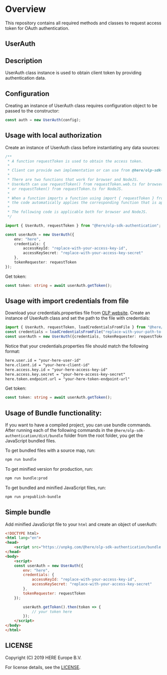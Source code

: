 # Overview

This repository contains all required methods and classes to request access token for OAuth authentication.

## UserAuth

## Description

UserAuth class instance is used to obtain client token by providing authentication data.

## Configuration

Creating an instance of UserAuth class requires configuration object to be passed to the constructor:

```typescript
const auth = new UserAuth(config);
```

## Usage with local authorization

Create an instance of UserAuth class before instantiating any data sources:

```typescript
/**
 * A function requestToken is used to obtain the access token.
 *
 * Client can provide own implementation or can use from @here/olp-sdk-authentication.
 *
 * There are two functions that work for browser and NodeJS.
 * UserAuth can use requestToken() from requestToken.web.ts for browser
 * or requestToken() from requestToken.ts for NodeJS.
 *
 * When a function imports a function using import { requestToken } from "@here/olp-sdk-authentication",
 * the code automatically applies the corresponding function that is applicable to access browser or NodeJS.
 *
 * The following code is applicable both for browser and NodeJS.
 */

import { UserAuth, requestToken } from "@here/olp-sdk-authentication";

const userAuth = new UserAuth({
    env: "here",
    credentials: {
        accessKeyId: "replace-with-your-access-key-id",
        accessKeySecret: "replace-with-your-access-key-secret"
    },
    tokenRequester: requestToken
});
```

Get token:

```typescript
const token: string = await userAuth.getToken();
 ```

## Usage with import credentials from file
Download your credentials.properties file from [OLP website](https://developer.here.com/olp/documentation/access-control/user-guide/topics/get-credentials.html).
Create an instance of UserAuth class and set the path to the file with credentials:

```typescript
import { UserAuth, requestToken, loadCredentialsFromFile } from "@here/olp-sdk-authentication";
const credentials = loadCredentialsFromFile("replace-with-your-path-to-credentials.properties");
const userAuth = new UserAuth({credentials, tokenRequester: requestToken});

```

Notice that your credentials.properties file should match the following format:

```txt
here.user.id = "your-here-user-id"
here.client.id = "your-here-client-id"
here.access.key.id = "your-here-access-key-id"
here.access.key.secret = "your-here-access-key-secret"
here.token.endpoint.url = "your-here-token-endpoint-url"
 ```

Get token:

```typescript
const token: string = await userAuth.getToken();
```

## Usage of Bundle functionality:

If you want to have a compiled project, you can use bundle commands. After running each of the following commands in the `@here/olp-sdk-authentication/dist/bundle` folder from the root folder, you get the JavaScript bundled files.

To get bundled files with a source map, run:

```sh
npm run bundle
```

To get minified version for production, run:

```sh
npm run bundle:prod
```

To get bundled and minified JavaScript files, run:

```sh
npm run prepublish-bundle
```

## Simple bundle

Add minified JavaScript file to your `html` and create an object of userAuth:

```html
<!DOCTYPE html>
<html lang="en">
<head>
    <script src="https://unpkg.com/@here/olp-sdk-authentication/bundle.umd.min.js"></script>
</head>
<body>
    <script>
    const userAuth = new UserAuth({
        env: "here",
        credentials: {
            accessKeyId: "replace-with-your-access-key-id",
            accessKeySecret: "replace-with-your-access-key-secret"
        },
        tokenRequester: requestToken
    });

        userAuth.getToken().then(token => {
            // your token here
        });
    </script>
</body>
</html>
```

## LICENSE

Copyright (C) 2019 HERE Europe B.V.

For license details, see the [LICENSE](LICENSE).